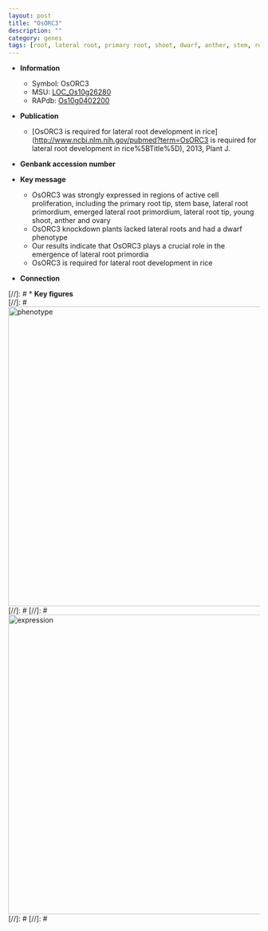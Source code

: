 ```yaml
---
layout: post
title: "OsORC3"
description: ""
category: genes
tags: [root, lateral root, primary root, shoot, dwarf, anther, stem, root development]
---
```


* **Information**  
    + Symbol: OsORC3  
    + MSU: [LOC_Os10g26280](http://rice.plantbiology.msu.edu/cgi-bin/ORF_infopage.cgi?orf=LOC_Os10g26280)  
    + RAPdb: [Os10g0402200](http://rapdb.dna.affrc.go.jp/viewer/gbrowse_details/irgsp1?name=Os10g0402200)  

* **Publication**  
    + [OsORC3 is required for lateral root development in rice](http://www.ncbi.nlm.nih.gov/pubmed?term=OsORC3 is required for lateral root development in rice%5BTitle%5D), 2013, Plant J.

* **Genbank accession number**  

* **Key message**  
    + OsORC3 was strongly expressed in regions of active cell proliferation, including the primary root tip, stem base, lateral root primordium, emerged lateral root primordium, lateral root tip, young shoot, anther and ovary
    + OsORC3 knockdown plants lacked lateral roots and had a dwarf phenotype
    + Our results indicate that OsORC3 plays a crucial role in the emergence of lateral root primordia
    + OsORC3 is required for lateral root development in rice

* **Connection**  

[//]: # * **Key figures**  
[//]: # <img src="http://funRiceGenes.github.io/images/OsORC3.pheno.png" alt="phenotype"  style="width: 600px;"/>
[//]: # 
[//]: # <img src="http://funRiceGenes.github.io/images/OsORC3.exp.png" alt="expression"  style="width: 600px;"/>
[//]: # 
[//]: # 
